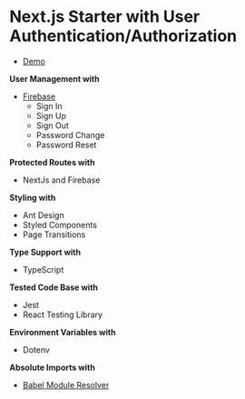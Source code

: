 # Next.js Starter with User Authentication/Authorization

- [Demo](https://courses.robinwieruch.de/)

**User Management with**

- [Firebase](https://www.robinwieruch.de/complete-firebase-authentication-react-tutorial)
  - Sign In
  - Sign Up
  - Sign Out
  - Password Change
  - Password Reset

**Protected Routes with**

- NextJs and Firebase

**Styling with**

- Ant Design
- Styled Components
- Page Transitions

**Type Support with**

- TypeScript

**Tested Code Base with**

- Jest
- React Testing Library

**Environment Variables with**

- Dotenv

**Absolute Imports with**

- [Babel Module Resolver](https://www.robinwieruch.de/babel-module-resolver/)
